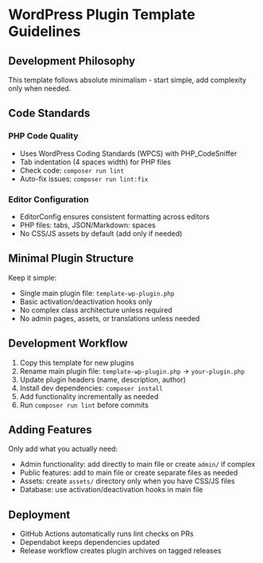 # WordPress Plugin Template Guidelines

## Development Philosophy

This template follows absolute minimalism - start simple, add complexity only when needed.

## Code Standards

### PHP Code Quality
- Uses WordPress Coding Standards (WPCS) with PHP_CodeSniffer
- Tab indentation (4 spaces width) for PHP files
- Check code: `composer run lint`
- Auto-fix issues: `composer run lint:fix`

### Editor Configuration
- EditorConfig ensures consistent formatting across editors
- PHP files: tabs, JSON/Markdown: spaces
- No CSS/JS assets by default (add only if needed)

## Minimal Plugin Structure

Keep it simple:
- Single main plugin file: `template-wp-plugin.php`
- Basic activation/deactivation hooks only
- No complex class architecture unless required
- No admin pages, assets, or translations unless needed

## Development Workflow

1. Copy this template for new plugins
2. Rename main plugin file: `template-wp-plugin.php` → `your-plugin.php`
3. Update plugin headers (name, description, author)
4. Install dev dependencies: `composer install`
5. Add functionality incrementally as needed
6. Run `composer run lint` before commits

## Adding Features

Only add what you actually need:
- Admin functionality: add directly to main file or create `admin/` if complex
- Public features: add to main file or create separate files as needed
- Assets: create `assets/` directory only when you have CSS/JS files
- Database: use activation/deactivation hooks in main file

## Deployment

- GitHub Actions automatically runs lint checks on PRs
- Dependabot keeps dependencies updated
- Release workflow creates plugin archives on tagged releases